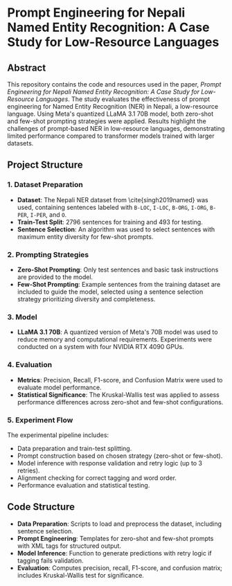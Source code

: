 # Prompt Engineering for Nepali Named Entity Recognition: A Case Study for Low-Resource Languages

## Abstract
This repository contains the code and resources used in the paper, *Prompt Engineering for Nepali Named Entity Recognition: A Case Study for Low-Resource Languages*. The study evaluates the effectiveness of prompt engineering for Named Entity Recognition (NER) in Nepali, a low-resource language. Using Meta's quantized LLaMA 3.1 70B model, both zero-shot and few-shot prompting strategies were applied. Results highlight the challenges of prompt-based NER in low-resource languages, demonstrating limited performance compared to transformer models trained with larger datasets.

## Project Structure

### 1. **Dataset Preparation**
   - **Dataset**: The Nepali NER dataset from \cite{singh2019named} was used, containing sentences labeled with `B-LOC`, `I-LOC`, `B-ORG`, `I-ORG`, `B-PER`, `I-PER`, and `O`.
   - **Train-Test Split**: 2796 sentences for training and 493 for testing.
   - **Sentence Selection**: An algorithm was used to select sentences with maximum entity diversity for few-shot prompts.

### 2. **Prompting Strategies**
   - **Zero-Shot Prompting**: Only test sentences and basic task instructions are provided to the model.
   - **Few-Shot Prompting**: Example sentences from the training dataset are included to guide the model, selected using a sentence selection strategy prioritizing diversity and completeness.

### 3. **Model**
   - **LLaMA 3.1 70B**: A quantized version of Meta's 70B model was used to reduce memory and computational requirements. Experiments were conducted on a system with four NVIDIA RTX 4090 GPUs.

### 4. **Evaluation**
   - **Metrics**: Precision, Recall, F1-score, and Confusion Matrix were used to evaluate model performance.
   - **Statistical Significance**: The Kruskal-Wallis test was applied to assess performance differences across zero-shot and few-shot configurations.

### 5. **Experiment Flow**
   The experimental pipeline includes:
   - Data preparation and train-test splitting.
   - Prompt construction based on chosen strategy (zero-shot or few-shot).
   - Model inference with response validation and retry logic (up to 3 retries).
   - Alignment checking for correct tagging and word order.
   - Performance evaluation and statistical testing.

## Code Structure

- **Data Preparation**: Scripts to load and preprocess the dataset, including sentence selection.
- **Prompt Engineering**: Templates for zero-shot and few-shot prompts with XML tags for structured output.
- **Model Inference**: Function to generate predictions with retry logic if tagging fails validation.
- **Evaluation**: Computes precision, recall, F1-score, and confusion matrix; includes Kruskal-Wallis test for significance.


